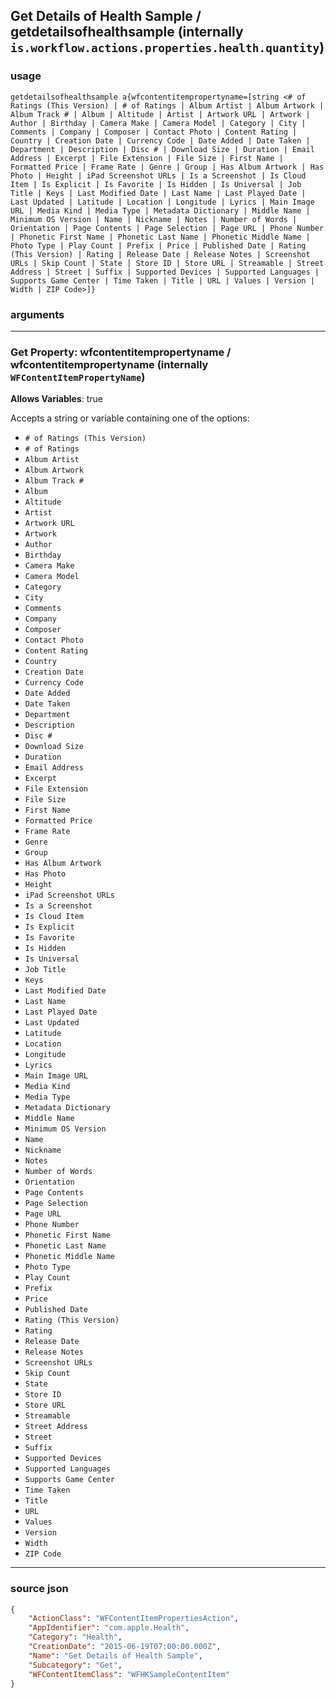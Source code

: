 
## Get Details of Health Sample / getdetailsofhealthsample (internally `is.workflow.actions.properties.health.quantity`)



### usage
```
getdetailsofhealthsample a{wfcontentitempropertyname=[string <# of Ratings (This Version) | # of Ratings | Album Artist | Album Artwork | Album Track # | Album | Altitude | Artist | Artwork URL | Artwork | Author | Birthday | Camera Make | Camera Model | Category | City | Comments | Company | Composer | Contact Photo | Content Rating | Country | Creation Date | Currency Code | Date Added | Date Taken | Department | Description | Disc # | Download Size | Duration | Email Address | Excerpt | File Extension | File Size | First Name | Formatted Price | Frame Rate | Genre | Group | Has Album Artwork | Has Photo | Height | iPad Screenshot URLs | Is a Screenshot | Is Cloud Item | Is Explicit | Is Favorite | Is Hidden | Is Universal | Job Title | Keys | Last Modified Date | Last Name | Last Played Date | Last Updated | Latitude | Location | Longitude | Lyrics | Main Image URL | Media Kind | Media Type | Metadata Dictionary | Middle Name | Minimum OS Version | Name | Nickname | Notes | Number of Words | Orientation | Page Contents | Page Selection | Page URL | Phone Number | Phonetic First Name | Phonetic Last Name | Phonetic Middle Name | Photo Type | Play Count | Prefix | Price | Published Date | Rating (This Version) | Rating | Release Date | Release Notes | Screenshot URLs | Skip Count | State | Store ID | Store URL | Streamable | Street Address | Street | Suffix | Supported Devices | Supported Languages | Supports Game Center | Time Taken | Title | URL | Values | Version | Width | ZIP Code>]}
```

### arguments

---

### Get Property: wfcontentitempropertyname / wfcontentitempropertyname (internally `WFContentItemPropertyName`)
**Allows Variables**: true



Accepts a string 
or variable
containing one of the options:

- `# of Ratings (This Version)`
- `# of Ratings`
- `Album Artist`
- `Album Artwork`
- `Album Track #`
- `Album`
- `Altitude`
- `Artist`
- `Artwork URL`
- `Artwork`
- `Author`
- `Birthday`
- `Camera Make`
- `Camera Model`
- `Category`
- `City`
- `Comments`
- `Company`
- `Composer`
- `Contact Photo`
- `Content Rating`
- `Country`
- `Creation Date`
- `Currency Code`
- `Date Added`
- `Date Taken`
- `Department`
- `Description`
- `Disc #`
- `Download Size`
- `Duration`
- `Email Address`
- `Excerpt`
- `File Extension`
- `File Size`
- `First Name`
- `Formatted Price`
- `Frame Rate`
- `Genre`
- `Group`
- `Has Album Artwork`
- `Has Photo`
- `Height`
- `iPad Screenshot URLs`
- `Is a Screenshot`
- `Is Cloud Item`
- `Is Explicit`
- `Is Favorite`
- `Is Hidden`
- `Is Universal`
- `Job Title`
- `Keys`
- `Last Modified Date`
- `Last Name`
- `Last Played Date`
- `Last Updated`
- `Latitude`
- `Location`
- `Longitude`
- `Lyrics`
- `Main Image URL`
- `Media Kind`
- `Media Type`
- `Metadata Dictionary`
- `Middle Name`
- `Minimum OS Version`
- `Name`
- `Nickname`
- `Notes`
- `Number of Words`
- `Orientation`
- `Page Contents`
- `Page Selection`
- `Page URL`
- `Phone Number`
- `Phonetic First Name`
- `Phonetic Last Name`
- `Phonetic Middle Name`
- `Photo Type`
- `Play Count`
- `Prefix`
- `Price`
- `Published Date`
- `Rating (This Version)`
- `Rating`
- `Release Date`
- `Release Notes`
- `Screenshot URLs`
- `Skip Count`
- `State`
- `Store ID`
- `Store URL`
- `Streamable`
- `Street Address`
- `Street`
- `Suffix`
- `Supported Devices`
- `Supported Languages`
- `Supports Game Center`
- `Time Taken`
- `Title`
- `URL`
- `Values`
- `Version`
- `Width`
- `ZIP Code`

---

### source json

```json
{
	"ActionClass": "WFContentItemPropertiesAction",
	"AppIdentifier": "com.apple.Health",
	"Category": "Health",
	"CreationDate": "2015-06-19T07:00:00.000Z",
	"Name": "Get Details of Health Sample",
	"Subcategory": "Get",
	"WFContentItemClass": "WFHKSampleContentItem"
}
```
